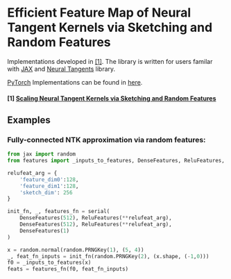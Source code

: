 # Efficient Feature Map of Neural Tangent Kernels via Sketching and Random Features

Implementations developed in [[1]](#1-scaling-neural-tangent-kernels-via-sketching-and-random-features). The library is written for users familar with [JAX](https://github.com/google/jax) and [Neural Tangents](https://github.com/google/neural-tangents) library.

[PyTorch](https://pytorch.org/) Implementations can be found in [here](https://github.com/insuhan/ntk-sketch-rf).

#### [1] [Scaling Neural Tangent Kernels via Sketching and Random Features](https://arxiv.org/pdf/2106.07880.pdf)


## Examples
### Fully-connected NTK approximation via random features:
```python
from jax import random
from features import _inputs_to_features, DenseFeatures, ReluFeatures, serial

relufeat_arg = {
    'feature_dim0':128,
    'feature_dim1':128,
    'sketch_dim': 256
}

init_fn, _, features_fn = serial(
    DenseFeatures(512), ReluFeatures(**relufeat_arg),
    DenseFeatures(512), ReluFeatures(**relufeat_arg),
    DenseFeatures(1)
)

x = random.normal(random.PRNGKey(1), (5, 4))
_, feat_fn_inputs = init_fn(random.PRNGKey(2), (x.shape, (-1,0)))
f0 = _inputs_to_features(x)
feats = features_fn(f0, feat_fn_inputs)
```
